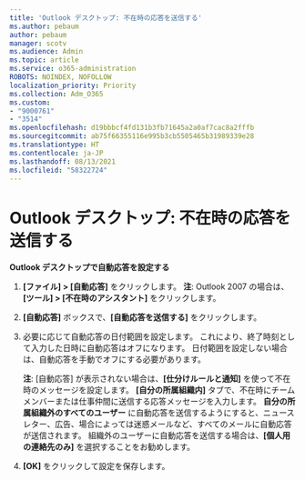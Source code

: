 ```yaml
---
title: 'Outlook デスクトップ: 不在時の応答を送信する'
ms.author: pebaum
author: pebaum
manager: scotv
ms.audience: Admin
ms.topic: article
ms.service: o365-administration
ROBOTS: NOINDEX, NOFOLLOW
localization_priority: Priority
ms.collection: Adm_O365
ms.custom:
- "9000761"
- "3514"
ms.openlocfilehash: d19bbbcf4fd131b3fb71645a2a0af7cac8a2fffb
ms.sourcegitcommit: ab75f66355116e995b3cb5505465b31989339e28
ms.translationtype: HT
ms.contentlocale: ja-JP
ms.lasthandoff: 08/13/2021
ms.locfileid: "58322724"
---
```

# <a name="outlook-desktop-send-out-of-office-replies"></a>Outlook デスクトップ: 不在時の応答を送信する

**Outlook デスクトップで自動応答を設定する**

1. **[ファイル] > [自動応答]** をクリックします。 
    **注**: Outlook 2007 の場合は、**[ツール] > [不在時のアシスタント]** をクリックします。

2. **[自動応答]** ボックスで、**[自動応答を送信する]** をクリックします。

3. 必要に応じて自動応答の日付範囲を設定します。 これにより、終了時刻として入力した日時に自動応答はオフになります。 日付範囲を設定しない場合は、自動応答を手動でオフにする必要があります。

    **注**: [自動応答] が表示されない場合は、**[仕分けルールと通知]** を使って不在時のメッセージを設定します。 **[自分の所属組織内]** タブで、不在時にチーム メンバーまたは仕事仲間に送信する応答メッセージを入力します。 **自分の所属組織外のすべてのユーザー** に自動応答を送信するようにすると、ニュースレター、広告、場合によっては迷惑メールなど、すべてのメールに自動応答が送信されます。 組織外のユーザーに自動応答を送信する場合は、**[個人用の連絡先のみ]** を選択することをお勧めします。

4. **[OK]** をクリックして設定を保存します。
